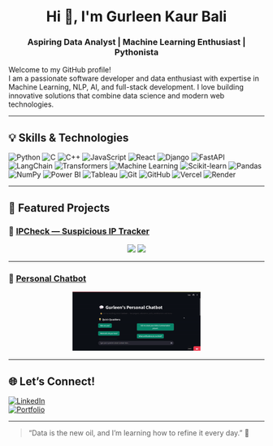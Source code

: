 <h1 align="center">Hi 👋, I'm Gurleen Kaur Bali</h1>
<h3 align="center">Aspiring Data Analyst | Machine Learning Enthusiast | Pythonista</h3>

Welcome to my GitHub profile!  
I am a passionate software developer and data enthusiast with expertise in Machine Learning, NLP, AI, and full-stack development. I love building innovative solutions that combine data science and modern web technologies.

---

## 💡 Skills & Technologies

<p>
  <img alt="Python" src="https://img.shields.io/badge/-Python-3776AB?style=flat&logo=python&logoColor=white" />
  <img alt="C" src="https://img.shields.io/badge/-C-00599C?style=flat&logo=c&logoColor=white" />
  <img alt="C++" src="https://img.shields.io/badge/-C++-00599C?style=flat&logo=c%2B%2B&logoColor=white" />
  <img alt="JavaScript" src="https://img.shields.io/badge/-JavaScript-F7DF1E?style=flat&logo=javascript&logoColor=black" />
  <img alt="React" src="https://img.shields.io/badge/-React-61DAFB?style=flat&logo=react&logoColor=black" />
  <img alt="Django" src="https://img.shields.io/badge/-Django-092E20?style=flat&logo=django&logoColor=white" />
  <img alt="FastAPI" src="https://img.shields.io/badge/-FastAPI-009688?style=flat&logo=fastapi&logoColor=white" />
  <img alt="LangChain" src="https://img.shields.io/badge/-LangChain-FF9900?style=flat&logo=chainlink&logoColor=white" />
  <img alt="Transformers" src="https://img.shields.io/badge/-Transformers-EE6C4D?style=flat&logo=transformers&logoColor=white" />
  <img alt="Machine Learning" src="https://img.shields.io/badge/-Machine_Learning-FF6F61?style=flat&logo=tensorflow&logoColor=white" />
  <img alt="Scikit-learn" src="https://img.shields.io/badge/-Scikit--learn-F7931E?style=flat&logo=python&logoColor=white" />
  <img alt="Pandas" src="https://img.shields.io/badge/-Pandas-150458?style=flat&logo=pandas&logoColor=white" />
  <img alt="NumPy" src="https://img.shields.io/badge/-NumPy-013243?style=flat&logo=numpy&logoColor=white" />
  <img alt="Power BI" src="https://img.shields.io/badge/-Power_BI-F2C811?style=flat&logo=microsoft-power-bi&logoColor=black" />
  <img alt="Tableau" src="https://img.shields.io/badge/-Tableau-E97627?style=flat&logo=tableau&logoColor=white" />
  <img alt="Git" src="https://img.shields.io/badge/-Git-F05032?style=flat&logo=git&logoColor=white" />
  <img alt="GitHub" src="https://img.shields.io/badge/-GitHub-181717?style=flat&logo=github&logoColor=white" />
  <img alt="Vercel" src="https://img.shields.io/badge/-Vercel-000000?style=flat&logo=vercel&logoColor=white" />
  <img alt="Render" src="https://img.shields.io/badge/-Render-155CDE?style=flat&logo=render&logoColor=white" />
</p>

---

## 🎥 Featured Projects

### 🔹 [IPCheck — Suspicious IP Tracker](https://ipcheck-nine.vercel.app)

<p align="center">
  <img src="1st_gif.gif" width="45%" />
  <img src="2nd_gif.gif" width="45%" />
</p>

---

### 🔹 [Personal Chatbot](https://gurleenchatbot.streamlit.app/)

<p align="center">
  <img src="chatbot_gif.gif" width="50%" />
</p>

---

## 🌐 Let’s Connect!

[![LinkedIn](https://img.shields.io/badge/LinkedIn-blue?style=for-the-badge&logo=linkedin&logoColor=white)](https://www.linkedin.com/in/gurleen-kaur-bali-4b24b1252/)  
[![Portfolio](https://img.shields.io/badge/Portfolio-000?style=for-the-badge&logo=notion&logoColor=white)](https://gurleenkaurbali19.github.io/gurleen_kaur_bali_portfolio/)

---

> “Data is the new oil, and I’m learning how to refine it every day.” 🚀
